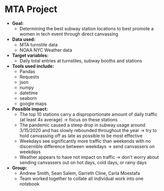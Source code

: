 # MTA Project

* **Goal:** 
  * Determining the best subway station locations to best promote a women in tech event through direct canvassing
* **Data used:**
  * MTA turnstile data
  * NOAA NYC Weather data
* **Target variables:**
  * Daily total entries at turnstiles, subway booths and stations
* **Tools used include:**
  * Pandas
  * Requests
  * json
  * numpy 
  * datetime
  * seaborn
  * google maps
* **Possible impact:**
  * The top 10 stations carry a disproportionate amount of daily traffic (at least 4x average) -> focus on these stations
  * The pandemic caused a steep drop in subway usage around 3/15/2020 and has slowly rebounded throughout the year -> try to hold canvassing off as late as possible to be most effective
  * Weekdays see significantly more traffic than weekends with no discernible difference between weekdays -> send canvassers on weekdays
  * Weather appears to have not impact on traffic -> don't worry about sending canvassers out on hot days, cold days, or rainy days
* **Group:**
  * Andrew Smith, Sean Salem, Garreth Cline, Carla Moestafa
  * Team worked together to collate all individual work into one notebook


